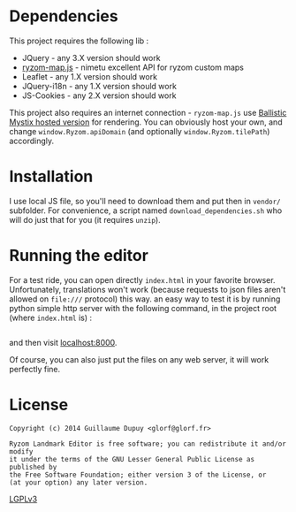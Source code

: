 # Dependencies

This project requires the following lib :
* JQuery - any 3.X version should work
* [ryzom-map.js](https://api.bmsite.net/#maps-js) - nimetu excellent API for ryzom custom maps
* Leaflet - any 1.X version should work
* JQuery-i18n - any 1.X version should work
* JS-Cookies - any 2.X version should work


This project also requires an internet connection - `ryzom-map.js` use [Ballistic Mystix hosted version](https://api.bmsite.net/#maps-tiles) for rendering. You can obviously host your own, and change `window.Ryzom.apiDomain` (and optionally `window.Ryzom.tilePath`) accordingly.

# Installation

I use local JS file, so you'll need to download them and put then in `vendor/` subfolder. For convenience, a script named `download_dependencies.sh` who will do just that for you (it requires `unzip`).

# Running the editor

For a test ride, you can open directly `index.html` in your favorite browser. Unfortunately, translations won't work (because requests to json files aren't allowed on `file:///` protocol) this way.
an easy way to test it is by running python simple http server with the following command, in the project root (where `index.html` is) :
```python3 -m http.server
```
and then visit [localhost:8000](http://localhost:8000). 

Of course, you can also just put the files on any web server, it will work perfectly fine.

# License
	Copyright (c) 2014 Guillaume Dupuy <glorf@glorf.fr>

	Ryzom Landmark Editor is free software; you can redistribute it and/or modify
	it under the terms of the GNU Lesser General Public License as published by
	the Free Software Foundation; either version 3 of the License, or
	(at your option) any later version.

[LGPLv3](http://opensource.org/licenses/LGPL-3.0)

